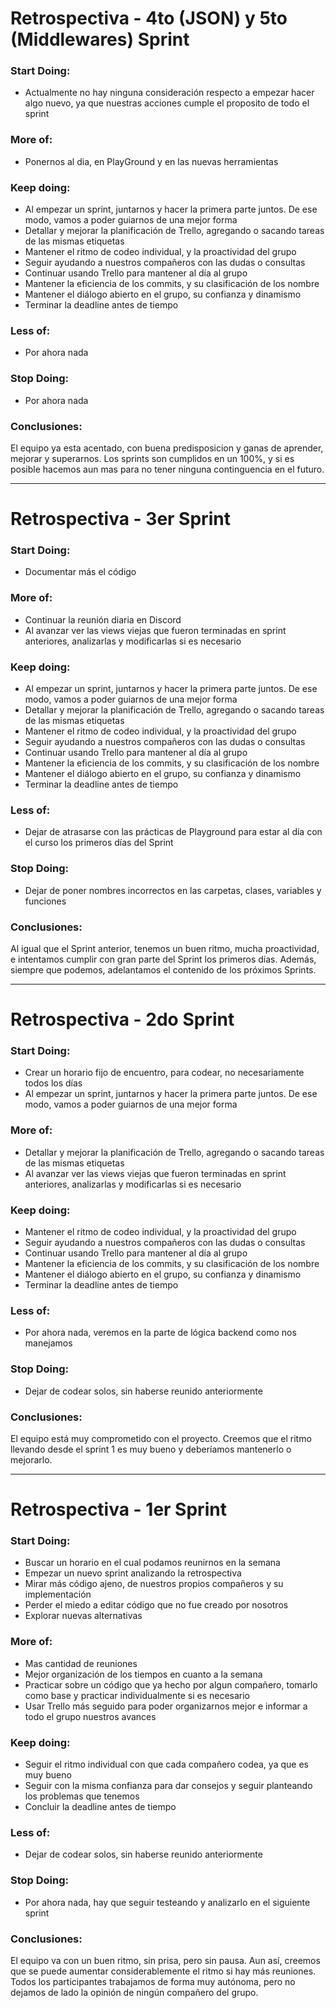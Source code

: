 # Retrospectiva - 4to (JSON) y 5to (Middlewares) Sprint

### Start Doing:
  - Actualmente no hay ninguna consideración respecto a empezar hacer algo nuevo, ya que nuestras acciones cumple el proposito de todo el sprint

### More of:
  - Ponernos al dia, en PlayGround y en las nuevas herramientas
  
### Keep doing:
  - Al empezar un sprint, juntarnos y hacer la primera parte juntos. De ese modo, vamos a poder guiarnos de una mejor forma
  - Detallar y mejorar la planificación de Trello, agregando o sacando tareas de las mismas etiquetas
  - Mantener el ritmo de codeo individual, y la proactividad del grupo
  - Seguir ayudando a nuestros compañeros con las dudas o consultas
  - Continuar usando Trello para mantener al día al grupo
  - Mantener la eficiencia de los commits, y su clasificación de los nombre
  - Mantener el diálogo abierto en el grupo, su confianza y dinamismo
  - Terminar la deadline antes de tiempo
  
### Less of:
  - Por ahora nada

### Stop Doing:
  - Por ahora nada

### Conclusiones:
El equipo ya esta acentado, con buena predisposicion y ganas de aprender, mejorar y superarnos. Los sprints son cumplidos en un 100%, y si es posible hacemos aun mas para no tener ninguna continguencia en el futuro.

-------------------------

# Retrospectiva - 3er Sprint

### Start Doing:
  - Documentar más el código
  
### More of:
  - Continuar la reunión diaria en Discord
  - Al avanzar ver las views viejas que fueron terminadas en sprint anteriores, analizarlas y modificarlas si es necesario

### Keep doing:
  - Al empezar un sprint, juntarnos y hacer la primera parte juntos. De ese modo, vamos a poder guiarnos de una mejor forma
  - Detallar y mejorar la planificación de Trello, agregando o sacando tareas de las mismas etiquetas
  - Mantener el ritmo de codeo individual, y la proactividad del grupo
  - Seguir ayudando a nuestros compañeros con las dudas o consultas
  - Continuar usando Trello para mantener al día al grupo
  - Mantener la eficiencia de los commits, y su clasificación de los nombre
  - Mantener el diálogo abierto en el grupo, su confianza y dinamismo
  - Terminar la deadline antes de tiempo
  
### Less of:
  - Dejar de atrasarse con las prácticas de Playground para estar al día con el curso los primeros días del Sprint

### Stop Doing:
  - Dejar de poner nombres incorrectos en las carpetas, clases, variables y funciones

### Conclusiones:
Al igual que el Sprint anterior, tenemos un buen ritmo, mucha proactividad, e intentamos cumplir con gran parte del Sprint los primeros días.
Además, siempre que podemos, adelantamos el contenido de los próximos Sprints.

-------------------------

# Retrospectiva - 2do Sprint

### Start Doing:
  - Crear un horario fijo de encuentro, para codear, no necesariamente todos los días
  - Al empezar un sprint, juntarnos y hacer la primera parte juntos. De ese modo, vamos a poder guiarnos de una mejor forma
  
### More of:
  - Detallar y mejorar la planificación de Trello, agregando o sacando tareas de las mismas etiquetas
  - Al avanzar ver las views viejas que fueron terminadas en sprint anteriores, analizarlas y modificarlas si es necesario

### Keep doing:
  - Mantener el ritmo de codeo individual, y la proactividad del grupo
  - Seguir ayudando a nuestros compañeros con las dudas o consultas
  - Continuar usando Trello para mantener al día al grupo
  - Mantener la eficiencia de los commits, y su clasificación de los nombre
  - Mantener el diálogo abierto en el grupo, su confianza y dinamismo
  - Terminar la deadline antes de tiempo
  
### Less of:
  - Por ahora nada, veremos en la parte de lógica backend como nos manejamos

### Stop Doing:
  - Dejar de codear solos, sin haberse reunido anteriormente

### Conclusiones:
El equipo está muy comprometido con el proyecto. Creemos que el ritmo llevando desde el sprint 1 es muy bueno y deberíamos mantenerlo o mejorarlo.

-------------------------

# Retrospectiva - 1er Sprint

### Start Doing:
  - Buscar un horario en el cual podamos reunirnos en la semana
  - Empezar un nuevo sprint analizando la retrospectiva
  - Mirar más código ajeno, de nuestros propios compañeros y su implementación
  - Perder el miedo a editar código que no fue creado por nosotros
  - Explorar nuevas alternativas
  
### More of:
  - Mas cantidad de reuniones
  - Mejor organización de los tiempos en cuanto a la semana
  - Practicar sobre un código que ya hecho por algun compañero, tomarlo como base y practicar individualmente si es necesario
  - Usar Trello más seguido para poder organizarnos mejor e informar a todo el grupo nuestros avances

### Keep doing:
  - Seguir el ritmo individual con que cada compañero codea, ya que es muy bueno
  - Seguir con la misma confianza para dar consejos y seguir planteando los problemas que tenemos
  - Concluir la deadline antes de tiempo
  
### Less of:
  - Dejar de codear solos, sin haberse reunido anteriormente

### Stop Doing:
  - Por ahora nada, hay que seguir testeando y analizarlo en el siguiente sprint
 

### Conclusiones:
El equipo va con un buen ritmo, sin prisa, pero sin pausa. Aun así, creemos que se puede aumentar considerablemente el ritmo si hay más reuniones. 
Todos los participantes trabajamos de forma muy autónoma, pero no dejamos de lado la opinión de ningún compañero del grupo.


